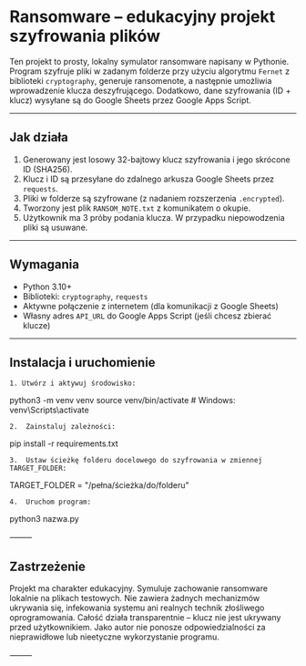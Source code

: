 #  Ransomware – edukacyjny projekt szyfrowania plików

Ten projekt to prosty, lokalny symulator ransomware napisany w Pythonie. Program szyfruje pliki w zadanym folderze przy użyciu algorytmu `Fernet` z biblioteki `cryptography`, generuje ransomenote, a następnie umożliwia wprowadzenie klucza deszyfrującego. Dodatkowo, dane szyfrowania (ID + klucz) wysyłane są do Google Sheets przez Google Apps Script.

---

##  Jak działa

1. Generowany jest losowy 32-bajtowy klucz szyfrowania i jego skrócone ID (SHA256).
2. Klucz i ID są przesyłane do zdalnego arkusza Google Sheets przez `requests`.
3. Pliki w folderze są szyfrowane (z nadaniem rozszerzenia `.encrypted`).
4. Tworzony jest plik `RANSOM_NOTE.txt` z komunikatem o okupie.
5. Użytkownik ma 3 próby podania klucza. W przypadku niepowodzenia pliki są usuwane.

---

##  Wymagania
- Python 3.10+
- Biblioteki: `cryptography`, `requests`
- Aktywne połączenie z internetem (dla komunikacji z Google Sheets)
- Własny adres `API_URL` do Google Apps Script (jeśli chcesz zbierać klucze)

---

## Instalacja i uruchomienie

    1. Utwórz i aktywuj środowisko:
   
python3 -m venv venv
source venv/bin/activate  # Windows: venv\Scripts\activate

	2.	Zainstaluj zależności:

pip install -r requirements.txt

	3.	Ustaw ścieżkę folderu docelowego do szyfrowania w zmiennej TARGET_FOLDER:

TARGET_FOLDER = "/pełna/ścieżka/do/folderu"

	4.	Uruchom program:

python3 nazwa.py

⸻

## Zastrzeżenie

Projekt ma charakter edukacyjny. Symuluje zachowanie ransomware lokalnie na plikach testowych. Nie zawiera żadnych mechanizmów ukrywania się, infekowania systemu ani realnych technik złośliwego oprogramowania. Całość działa transparentnie – klucz nie jest ukrywany przed użytkownikiem. Jako autor nie ponosze odpowiedzialności za nieprawidłowe lub nieetyczne wykorzystanie programu.

⸻
